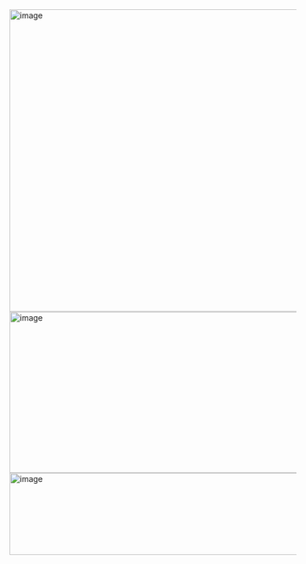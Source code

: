 <img width="919" height="531" alt="image" src="https://github.com/user-attachments/assets/3daecf63-d874-49cb-b428-1825b45bc2d6" />

<img width="657" height="283" alt="image" src="https://github.com/user-attachments/assets/dca6e9ae-817b-415d-9db8-a64b89e98f42" />

<img width="631" height="144" alt="image" src="https://github.com/user-attachments/assets/877d0f64-2cef-42af-9bfb-6ecc7ee6c841" />
